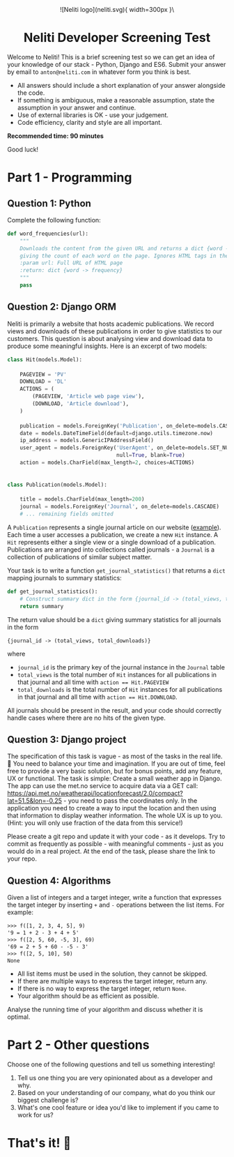 <!-- Compile with: pandoc -s test.md -c pandoc.css -o test.html --metadata pagetitle="Neliti Developer Screening Test" -->

<center>
![Neliti logo](neliti.svg){ width=300px }\ 

# Neliti Developer Screening Test
</center>

Welcome to Neliti! This is a brief screening test so we can get an idea of your knowledge of our stack - Python, Django and ES6. Submit your answer by email to `anton@neliti.com` in whatever form you think is best.

 - All answers should include a short explanation of your answer alongside the code.
 - If something is ambiguous, make a reasonable assumption, state the assumption in your answer and continue.
 - Use of external libraries is OK - use your judgement.
 - Code efficiency, clarity and style are all important.

**Recommended time: 90 minutes**

Good luck!
</center>

# Part 1 - Programming

## Question 1: Python

Complete the following function:

```python
def word_frequencies(url):
    """
    Downloads the content from the given URL and returns a dict {word -> frequency}
    giving the count of each word on the page. Ignores HTML tags in the response.
    :param url: Full URL of HTML page
    :return: dict {word -> frequency}
    """
    pass
```

## Question 2: Django ORM
Neliti is primarily a website that hosts academic publications. We record views and downloads of these publications in order to give statistics to our customers. This question is about analysing view and download data to produce some meaningful insights. Here is an excerpt of two models:

```python
class Hit(models.Model):

    PAGEVIEW = 'PV'
    DOWNLOAD = 'DL'
    ACTIONS = (
        (PAGEVIEW, 'Article web page view'),
        (DOWNLOAD, 'Article download'),
    )

    publication = models.ForeignKey('Publication', on_delete=models.CASCADE)
    date = models.DateTimeField(default=django.utils.timezone.now)
    ip_address = models.GenericIPAddressField()
    user_agent = models.ForeignKey('UserAgent', on_delete=models.SET_NULL,
                                   null=True, blank=True)
    action = models.CharField(max_length=2, choices=ACTIONS)


class Publication(models.Model):

    title = models.CharField(max_length=200)
    journal = models.ForeignKey('Journal', on_delete=models.CASCADE)
    # ... remaining fields omitted
```

A `Publication` represents a single journal article on our website ([example](https://www.neliti.com/publications/66008/)). Each time a user accesses a publication, we create a new `Hit` instance. A `Hit` represents either a single view or a single download of a publication. Publications are arranged into collections called journals - a `Journal` is a collection of publications of similar subject matter.

Your task is to write a function `get_journal_statistics()` that returns a `dict` mapping journals to summary statistics:
```python
def get_journal_statistics():
    # Construct summary dict in the form {journal_id -> (total_views, total_downloads)}
    return summary
```

The return value should be a `dict` giving summary statistics for all journals in the form

```
{journal_id -> (total_views, total_downloads)}
```

where

* `journal_id` is the primary key of the journal instance in the `Journal` table
* `total_views` is the total number of `Hit` instances for all publications in that journal and all time with `action == Hit.PAGEVIEW`
* `total_downloads` is the total number of `Hit` instances for all publications in that journal and all time with `action == Hit.DOWNLOAD`.

All journals should be present in the result, and your code should correctly handle cases where there are no hits of the given type.

## Question 3: Django project

The specification of this task is vague - as most of the tasks in the real life. 🙂 You need to balance your time and imagination. If you are out of time, feel free to provide a very basic solution, but for bonus points, add any feature, UX or functional.
The task is simple: Create a small weather app in Django. 
The app can use the met.no service to acquire data via a GET call: https://api.met.no/weatherapi/locationforecast/2.0/compact?lat=51.5&lon=-0.25 - you need to pass the coordinates only. In the application you need to create a way to input the location and then using that information to display weather information. The whole UX is up to you. (Hint: you will only use fraction of the data from this service!) 

Please create a git repo and update it with your code - as it develops. Try to commit as frequently as possible - with meaningful comments - just as you would do in a real project. At the end of the task, please share the link to your repo.


## Question 4: Algorithms

Given a list of integers and a target integer, write a function that expresses the target integer by inserting `+` and `-` operations between the list items. For example:

```
>>> f([1, 2, 3, 4, 5], 9)
'9 = 1 + 2 - 3 + 4 + 5'
>>> f([2, 5, 60, -5, 3], 69)
'69 = 2 + 5 + 60 - -5 - 3'
>>> f([2, 5, 10], 50)
None
```

- All list items must be used in the solution, they cannot be skipped.
- If there are multiple ways to express the target integer, return any.
- If there is no way to express the target integer, return `None`.
- Your algorithm should be as efficient as possible.

Analyse the running time of your algorithm and discuss whether it is optimal.


# Part 2 - Other questions

Choose one of the following questions and tell us something interesting!

 1. Tell us one thing you are very opinionated about as a developer and why.
 2. Based on your understanding of our company, what do you think our biggest challenge is?
 3. What's one cool feature or idea you'd like to implement if you came to work for us?

# That's it! 🚀


